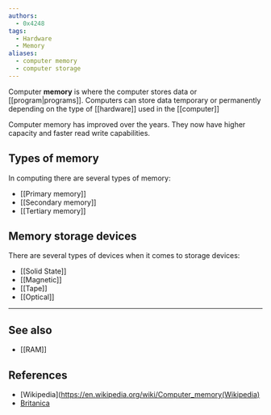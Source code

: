 ```yaml
---
authors: 
  - 0x4248
tags:
  - Hardware
  - Memory
aliases:
  - computer memory
  - computer storage
---
```

Computer **memory** is where the computer stores data or [[program|programs]]. Computers can store data temporary or permanently depending on the type of [[hardware]] used in the [[computer]]

Computer memory has improved over the years. They now have higher capacity and faster read write capabilities. 

## Types of memory
In computing there are several types of memory:
- [[Primary memory]]
- [[Secondary memory]]
- [[Tertiary memory]]
## Memory storage devices
There are several types of devices when it comes to storage devices:
- [[Solid State]]
- [[Magnetic]]
- [[Tape]]
- [[Optical]]
___
## See also
- [[RAM]]
## References
- [Wikipedia](https://en.wikipedia.org/wiki/Computer_memory(Wikipedia)
- [Britanica](https://www.britannica.com/technology/computer-memory)